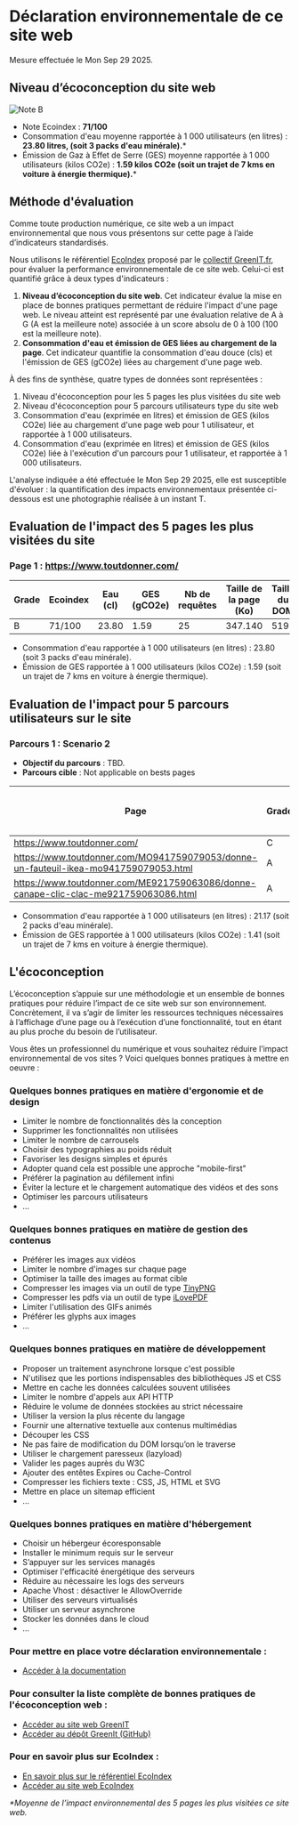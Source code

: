 # Déclaration environnementale de ce site web

Mesure effectuée le Mon Sep 29 2025.

## Niveau d’écoconception du site web
![Note B](https://raw.githubusercontent.com/cnumr/lighthouse-plugin-ecoindex/main/assets/Note-B.webp)
* Note Ecoindex : **71/100**
* Consommation d'eau moyenne rapportée à 1 000 utilisateurs (en litres) : **23.80 litres, (soit 3 packs d'eau minérale).***
* Émission de Gaz à Effet de Serre (GES) moyenne rapportée à 1 000 utilisateurs (kilos CO2e) : **1.59 kilos CO2e (soit un trajet de 7 kms en voiture à énergie thermique).***
## Méthode d'évaluation
Comme toute production numérique, ce site web a un impact environnemental que nous vous présentons sur cette page à l’aide d’indicateurs standardisés.

Nous utilisons le référentiel [EcoIndex](https://www.ecoindex.fr/) proposé par le [collectif GreenIT.fr](https://www.greenit.fr/), pour évaluer la performance environnementale de ce site web. Celui-ci est quantifié grâce à deux types d'indicateurs :
1. **Niveau d’écoconception du site web**. Cet indicateur évalue la mise en place de bonnes pratiques permettant de réduire l'impact d'une page web. Le niveau atteint est représenté par une évaluation relative de A à G (A est la meilleure note) associée à un score absolu de 0 à 100 (100 est la meilleure note).
2. **Consommation d'eau et émission de GES liées au chargement de la page**. Cet indicateur quantifie la consommation d'eau douce (cls) et l'émission de GES (gCO2e) liées au chargement d'une page web.

À des fins de synthèse, quatre types de données sont représentées :
1. Niveau d'écoconception pour les 5 pages les plus visitées du site web
2. Niveau d'écoconception pour 5 parcours utilisateurs type du site web
3. Consommation d'eau (exprimée en litres) et émission de GES (kilos CO2e) liée au chargement d'une page web pour 1 utilisateur, et rapportée à 1 000 utilisateurs.
4. Consommation d'eau (exprimée en litres) et émission de GES (kilos CO2e) liée à l'exécution d'un parcours pour 1 utilisateur, et rapportée à 1 000 utilisateurs.

L'analyse indiquée a été effectuée le Mon Sep 29 2025, elle est susceptible d'évoluer : la quantification des impacts environnementaux présentée ci-dessous est une photographie réalisée à un instant T.

## Evaluation de l'impact des 5 pages les plus visitées du site
### Page 1 : https://www.toutdonner.com/

|Grade|Ecoindex|Eau (cl)|GES (gCO2e)|Nb de requêtes|Taille de la page (Ko)|Taille du DOM|
|---|---|---|---|---|---|---|
|B|71/100|23.80|1.59|25|347.140|519|


* Consommation d'eau rapportée à 1 000 utilisateurs (en litres) : 23.80 (soit 3 packs d'eau minérale).
* Émission de GES rapportée à 1 000 utilisateurs (kilos CO2e) : 1.59 (soit un trajet de 7 kms en voiture à énergie thermique).

## Evaluation de l'impact pour 5 parcours utilisateurs sur le site
### Parcours 1 : Scenario 2
* **Objectif du parcours** : TBD.
* **Parcours cible** : Not applicable on bests pages

|Page|Grade|Ecoindex|Eau (cl)|GES (gCO2e)|Nb de requêtes|Taille de la course (Ko)|Taille du DOM|
|---|---|---|---|---|---|---|---|
|https://www.toutdonner.com/|C|67/100|24.90|1.66|40|479.307|519|
|https://www.toutdonner.com/MO941759079053/donne-un-fauteuil-ikea-mo941759079053.html|A|86/100|19.30|1.29|6|24.847|268|
|https://www.toutdonner.com/ME921759063086/donne-canape-clic-clac-me921759063086.html|A|86/100|19.30|1.28|3|28.648|269|

* Consommation d'eau rapportée à 1 000 utilisateurs (en litres) : 21.17 (soit 2 packs d'eau minérale).
* Émission de GES rapportée à 1 000 utilisateurs (kilos CO2e) : 1.41 (soit un trajet de 7 kms en voiture à énergie thermique).

## L'écoconception

L’écoconception s’appuie sur une méthodologie et un ensemble de bonnes pratiques pour réduire l’impact de ce site web sur son environnement. Concrètement, il va s’agir de limiter les ressources techniques nécessaires à l’affichage d’une page ou à l’exécution d’une fonctionnalité, tout en étant au plus proche du besoin de l’utilisateur.

Vous êtes un professionnel du numérique et vous souhaitez réduire l’impact environnemental de vos sites ? Voici quelques bonnes pratiques à mettre en oeuvre :

### Quelques bonnes pratiques en matière d'ergonomie et de design
* Limiter le nombre de fonctionnalités dès la conception
* Supprimer les fonctionnalités non utilisées
* Limiter le nombre de carrousels
* Choisir des typographies au poids réduit
* Favoriser les designs simples et épurés
* Adopter quand cela est possible une approche "mobile-first"
* Préférer la pagination au défilement infini
* Éviter la lecture et le chargement automatique des vidéos et des sons
* Optimiser les parcours utilisateurs
* ...

### Quelques bonnes pratiques en matière de gestion des contenus
* Préférer les images aux vidéos
* Limiter le nombre d'images sur chaque page
* Optimiser la taille des images au format cible
* Compresser les images via un outil de type [TinyPNG](https://tinypng.com/)
* Compresser les pdfs via un outil de type [iLovePDF](https://www.ilovepdf.com/fr/compresser_pdf)
* Limiter l'utilisation des GIFs animés
* Préférer les glyphs aux images
* ...

### Quelques bonnes pratiques en matière de développement
* Proposer un traitement asynchrone lorsque c'est possible
* N'utilisez que les portions indispensables des bibliothèques JS et CSS
* Mettre en cache les données calculées souvent utilisées
* Limiter le nombre d'appels aux API HTTP
* Réduire le volume de données stockées au strict nécessaire
* Utiliser la version la plus récente du langage
* Fournir une alternative textuelle aux contenus multimédias
* Découper les CSS
* Ne pas faire de modification du DOM lorsqu’on le traverse
* Utiliser le chargement paresseux (lazyload)
* Valider les pages auprès du W3C
* Ajouter des entêtes Expires ou Cache-Control
* Compresser les fichiers texte : CSS, JS, HTML et SVG
* Mettre en place un sitemap efficient
* ...

### Quelques bonnes pratiques en matière d'hébergement
* Choisir un hébergeur écoresponsable
* Installer le minimum requis sur le serveur
* S’appuyer sur les services managés
* Optimiser l'efficacité énergétique des serveurs
* Réduire au nécessaire les logs des serveurs
* Apache Vhost : désactiver le AllowOverride
* Utiliser des serveurs virtualisés
* Utiliser un serveur asynchrone
* Stocker les données dans le cloud
* ...

### Pour mettre en place votre déclaration environnementale :

* [Accéder à la documentation](https://declaration.greenit.fr/)

### Pour consulter la liste complète de bonnes pratiques de l'écoconception web :

* [Accéder au site web GreenIT](https://www.greenit.fr/)
* [Accéder au dépôt GreenIt (GitHub)](https://github.com/cnumr/best-practices)

### Pour en savoir plus sur EcoIndex :

* [En savoir plus sur le référentiel EcoIndex](https://www.ecoindex.fr/comment-ca-marche/)
* [Accéder au site web EcoIndex](https://www.ecoindex.fr/)

_*Moyenne de l’impact environnemental des 5 pages les plus visitées ce site web._
